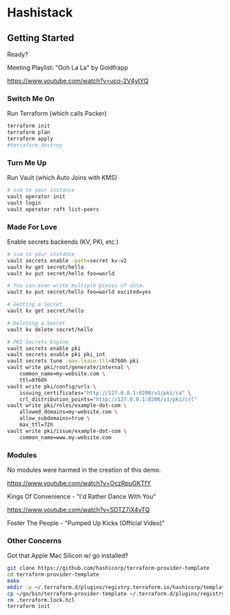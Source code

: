 # Hashistack

## Getting Started

Ready?

Meeting Playlist: "Ooh La La" by Goldfrapp

https://www.youtube.com/watch?v=uco-2V4ytYQ



### Switch Me On

Run Terraform (which calls Packer)

```sh
terraform init
terraform plan
terraform apply
#terraform destroy
```


### Turn Me Up

Run Vault (which Auto Joins with KMS)

```sh
# ssm to your instance
vault operator init
vault login
vault operator raft list-peers
```

### Made For Love

Enable secrets backends (KV, PKI, etc.)

```sh
# ssm to your instance
vault secrets enable -path=secret kv-v2
vault kv get secret/hello
vault kv put secret/hello foo=world

# You can even write multiple pieces of data.
vault kv put secret/hello foo=world excited=yes

# Getting a Secret
vault kv get secret/hello

# Deleting a Secret
vault kv delete secret/hello

# PKI Secrets Engine
vault secrets enable pki
vault secrets enable pki pki_int
vault secrets tune -max-lease-ttl=8760h pki
vault write pki/root/generate/internal \
    common_name=my-website.com \
    ttl=8760h
vault write pki/config/urls \
    issuing_certificates="http://127.0.0.1:8200/v1/pki/ca" \
    crl_distribution_points="http://127.0.0.1:8200/v1/pki/crl"
vault write pki/roles/example-dot-com \
    allowed_domains=my-website.com \
    allow_subdomains=true \
    max_ttl=72h
vault write pki/issue/example-dot-com \
    common_name=www.my-website.com
```


### Modules

No modules were harmed in the creation of this demo.

https://www.youtube.com/watch?v=OczRpuGKTfY

Kings Of Convenience - "I'd Rather Dance With You"

https://www.youtube.com/watch?v=SDTZ7iX4vTQ

Foster The People - "Pumped Up Kicks (Official Video)"

### Other Concerns

Got that Apple Mac Silicon w/ go installed?

```sh
git clone https://github.com/hashicorp/terraform-provider-template
cd terraform-provider-template
make
mkdir -p ~/.terraform.d/plugins/registry.terraform.io/hashicorp/template/2.2.0/darwin_arm64/ 
cp ~/go/bin/terraform-provider-template ~/.terraform.d/plugins/registry.terraform.io/hashicorp/template/2.2.0/darwin_arm64/terraform-provider-template_v2.2.0_x5
rm .terraform.lock.hcl
terraform init
```

